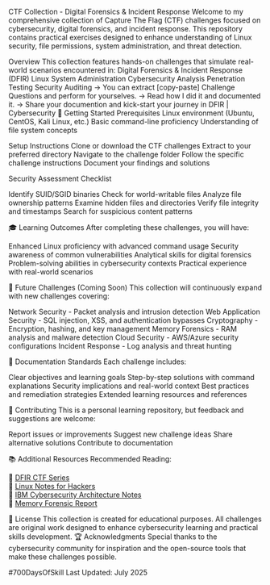 CTF Collection - Digital Forensics & Incident Response
Welcome to my comprehensive collection of Capture The Flag (CTF) challenges focused on cybersecurity, digital forensics, and incident response. 
This repository contains practical exercises designed to enhance understanding of Linux security, file permissions, system administration, and threat detection.

Overview
This collection features hands-on challenges that simulate real-world scenarios encountered in:
Digital Forensics & Incident Response (DFIR)
Linux System Administration
Cybersecurity Analysis
Penetration Testing
Security Auditing
-> You can extract [copy-paste] Challenge Questions and perform for yourselves.
-> Read how I did it and documented it.
-> Share your documention and kick-start your journey in DFIR | Cybersecurity
🚀 Getting Started
Prerequisites
Linux environment (Ubuntu, CentOS, Kali Linux, etc.)
Basic command-line proficiency
Understanding of file system concepts

Setup Instructions
Clone or download the CTF challenges
Extract to your preferred directory
Navigate to the challenge folder
Follow the specific challenge instructions
Document your findings and solutions

Security Assessment Checklist

 Identify SUID/SGID binaries
 Check for world-writable files
 Analyze file ownership patterns
 Examine hidden files and directories
 Verify file integrity and timestamps
 Search for suspicious content patterns

🎓 Learning Outcomes
After completing these challenges, you will have:

Enhanced Linux proficiency with advanced command usage
Security awareness of common vulnerabilities
Analytical skills for digital forensics
Problem-solving abilities in cybersecurity contexts
Practical experience with real-world scenarios

🔄 Future Challenges (Coming Soon)
This collection will continuously expand with new challenges covering:

Network Security - Packet analysis and intrusion detection
Web Application Security - SQL injection, XSS, and authentication bypasses
Cryptography - Encryption, hashing, and key management
Memory Forensics - RAM analysis and malware detection
Cloud Security - AWS/Azure security configurations
Incident Response - Log analysis and threat hunting

📝 Documentation Standards
Each challenge includes:

Clear objectives and learning goals
Step-by-step solutions with command explanations
Security implications and real-world context
Best practices and remediation strategies
Extended learning resources and references

🤝 Contributing
This is a personal learning repository, but feedback and suggestions are welcome:

Report issues or improvements
Suggest new challenge ideas
Share alternative solutions
Contribute to documentation

📚 Additional Resources
Recommended Reading: 

📂 [DFIR CTF Series](https://github.com/jynxora/dfir-ctf-lite-challenges)  
📘 [Linux Notes for Hackers](https://github.com/jynxora/Linux-Notes-for-Hackers)  
📎 [IBM Cybersecurity Architecture Notes](https://github.com/jynxora/IBM-cyber-notes)  
🧪 [Memory Forensic Report](https://github.com/jynxora/Memory-Forensics)

📄 License
This collection is created for educational purposes. All challenges are original work designed to enhance cybersecurity learning and practical skills development.
🏆 Acknowledgments
Special thanks to the cybersecurity community for inspiration and the open-source tools that make these challenges possible.

#700DaysOfSkill
Last Updated: July 2025
